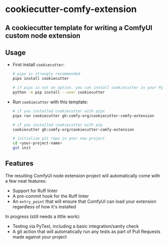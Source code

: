 # cookiecutter-comfy-extension

## A cookiecutter template for writing a ComfyUI custom node extension

## Usage

- First install `cookiecutter`:

  ```bash
  # pipx is strongly recommended
  pipx install cookiecutter

  # if pipx is not an option, you can install cookiecutter in your Python user directory.
  python -m pip install --user cookiecutter
  ```

- Run `cookiecutter` with this template:

  ```bash
  # if you installed cookiecutter with pipx
  pipx run cookiecutter gh:comfy-org/cookiecutter-comfy-extension

  # if you installed cookiecutter with pip
  cookiecutter gh:comfy-org/cookiecutter-comfy-extension

  # initialize git repo in your new project
  cd <your-project-name>
  git init
  ```

## Features

The resulting ComfyUI node extension project will automatically come with a few neat features:

- Support for Ruff linter
- A pre-commit hook for the Ruff linter
- An `entry_point` that will ensure that ComfyUI can load your extension regardless of how it's installed

In progress (still needs a little work):
- Testing via PyTest, including a basic integration/sanity check
- A git action that will automatically run any tests as part of Pull Requests made against your project
